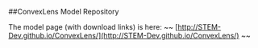 ##ConvexLens Model Repository

The model page (with download links) is here:
~~ [http://STEM-Dev.github.io/ConvexLens/](http://STEM-Dev.github.io/ConvexLens/) ~~


